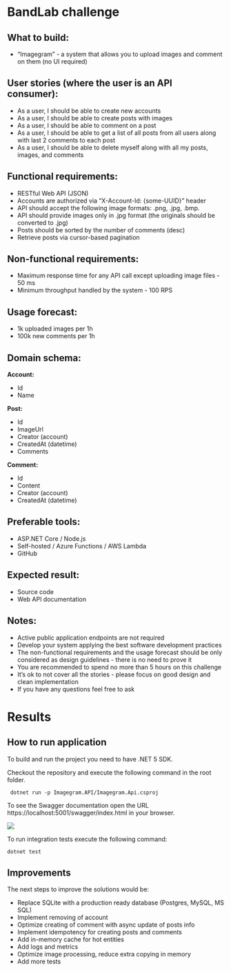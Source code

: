 # BandLab challenge

## What to build:
* “Imagegram” - a system that allows you to upload images and comment on them (no UI required)

## User stories (where the user is an API consumer):
* As a user, I should be able to create new accounts
* As a user, I should be able to create posts with images
* As a user, I should be able to comment on a post
* As a user, I should be able to get a list of all posts from all users along with last 2 comments to each post
* As a user, I should be able to delete myself along with all my posts, images, and comments

## Functional requirements:
* RESTful Web API (JSON)
* Accounts are authorized via “X-Account-Id: {some-UUID}” header
* API should accept the following image formats: .png, .jpg, .bmp.
* API should provide images only in .jpg format (the originals should be converted to .jpg)
* Posts should be sorted by the number of comments (desc)
* Retrieve posts via cursor-based pagination

## Non-functional requirements:
* Maximum response time for any API call except uploading image files - 50 ms
* Minimum throughput handled by the system - 100 RPS

## Usage forecast:
* 1k uploaded images per 1h
* 100k new comments per 1h

## Domain schema:
**Account:**
* Id
* Name

**Post:**
* Id
* ImageUrl
* Creator (account)
* CreatedAt (datetime)
* Comments

**Comment:**
* Id
* Content
* Creator (account)
* CreatedAt (datetime)

## Preferable tools:
* ASP.NET Core / Node.js
* Self-hosted / Azure Functions / AWS Lambda
* GitHub

## Expected result:
* Source code
* Web API documentation

## Notes:
* Active public application endpoints are not required
* Develop your system applying the best software development practices
* The non-functional requirements and the usage forecast should be only considered as design guidelines - there is no need to prove it
* You are recommended to spend no more than 5 hours on this challenge
* It’s ok to not cover all the stories - please focus on good design and clean implementation
* If you have any questions feel free to ask

# Results
## How to run application
To build and run the project you need to have .NET 5 SDK. 

Checkout the repository and execute the following command in the root folder.

``` dotnet run -p Imagegram.API/Imagegram.Api.csproj```

To see the Swagger documentation open the URL https://localhost:5001/swagger/index.html in your browser.

![](https://github.com/alexmartyniuk/bandlab-challenge/blob/main/Docs/SwaggerUI.png?raw=true)

To run integration tests execute the following command:

``` dotnet test ```

## Improvements
The next steps to improve the solutions would be: 

* Replace SQLite with a production ready database (Postgres, MySQL, MS SQL)
* Implement removing of account
* Optimize creating of comment with async update of posts info
* Implement idempotency for creating posts and comments
* Add in-memory cache for hot entities
* Add logs and metrics
* Optimize image processing, reduce extra copying in memory
* Add more tests